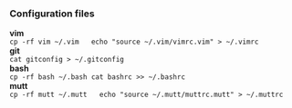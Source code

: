 ### Configuration files

**vim**  
`cp -rf vim ~/.vim  
echo "source ~/.vim/vimrc.vim" > ~/.vimrc`  
**git**  
`cat gitconfig > ~/.gitconfig`  
**bash**  
`cp -rf bash ~/.bash
cat bashrc >> ~/.bashrc`  
**mutt**  
`cp -rf mutt ~/.mutt  
echo "source ~/.mutt/muttrc.mutt" > ~/.muttrc`  
